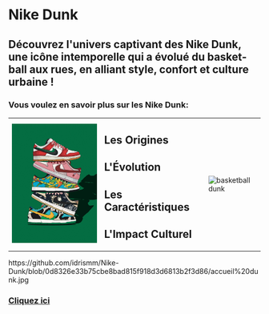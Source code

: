 # Nike Dunk
## Découvrez l'univers captivant des Nike Dunk, une icône intemporelle qui a évolué du basket-ball aux rues, en alliant style, confort et culture urbaine !
### Vous voulez en savoir plus sur les Nike Dunk:

<table>
  <tr>
    <td><img src="https://github.com/idrismm/Nike-Dunk/blob/main/accueil%20dunk.jpg?raw=true" alt="dessin dunk" style="width: 300px;"></td>
    <td>
      <p>
        <h2>Les Origines</h2>
        <h2>L'Évolution</h2>
        <h2>Les Caractéristiques</h2>
        <h2>L'Impact Culturel</h2>
      </p>
    </td>
    <td><img src="URL_DE_TA_DEUXIÈME_IMAGE" alt="basketball dunk" style="width: 300px;"></td>
  </tr>
</table>
https://github.com/idrismm/Nike-Dunk/blob/0d8326e33b75cbe8bad815f918d3d6813b2f3d86/accueil%20dunk.jpg

### [Cliquez ici](https://github.com/idrismm/Nike-Dunk/wiki) 

